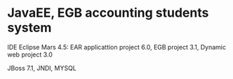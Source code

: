 # JavaEE, EGB accounting students system

IDE Eclipse Mars 4.5: 
	EAR applicattion project 6.0,
	EGB project 3.1,
	Dynamic web project 3.0
	
JBoss 7.1,
JNDI,
MYSQL
	